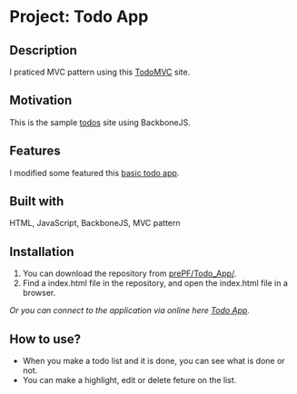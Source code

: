 # Project: Todo App

## Description

I praticed MVC pattern using this [TodoMVC](http://todomvc.com/) site. 

## Motivation

This is the sample [todos](http://todomvc.com/examples/backbone/) site using BackboneJS.

## Features

I modified some featured this [basic todo app](https://leiachung41.github.io/prePF/Todo_App/before/index.html). 

## Built with
HTML, JavaScript, BackboneJS, MVC pattern

## Installation

1. You can download the repository from
[prePF/Todo_App/](https://github.com/leiachung41/prePF/tree/master/Todo_App/).
2. Find a index.html file in the repository, and open the index.html file in a browser.

*Or you can connect to the application via online here [Todo App](https://leiachung41.github.io/prePF/Todo_App/index.html).*

## How to use?

  - When you make a todo list and it is done, you can see what is done or not.
  - You can make a highlight, edit or delete feture on the list.

